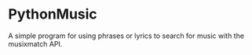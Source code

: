 # PythonMusic
A simple program for using phrases or lyrics to search for music with the musixmatch API.
